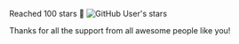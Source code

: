 Reached 100 stars 🥳 ![GitHub User's stars](https://img.shields.io/github/stars/benhaotang?style=for-the-badge)

Thanks for all the support from all awesome people like you!